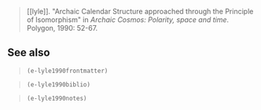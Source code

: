 > [[lyle]]. "Archaic Calendar Structure approached through the Principle of Isomorphism" in *Archaic Cosmos: Polarity, space and time*. Polygon, 1990: 52-67.
## See also
> `(e-lyle1990frontmatter)`

> `(e-lyle1990biblio)`

> `(e-lyle1990notes)`